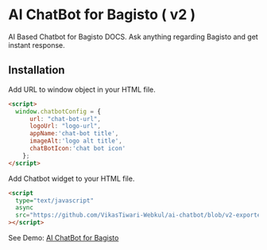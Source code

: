 # AI ChatBot for Bagisto ( v2 )

AI Based Chatbot for Bagisto DOCS. Ask anything regarding Bagisto and get instant response.

## Installation

Add URL to window object in your HTML file.

```html
<script>
  window.chatbotConfig = {
      url: "chat-bot-url",
      logoUrl: "logo-url",
      appName:'chat-bot title',
      imageAlt:'logo alt title',
      chatBotIcon:'chat bot icon'
    };
</script>
```

Add Chatbot widget to your HTML file.

```html
<script
  type="text/javascript"
  async
  src="https://github.com/VikasTiwari-Webkul/ai-chatbot/blob/v2-exported/chatbot.js"
></script>
```

See Demo: [AI ChatBot for Bagisto](https://vikastiwari-webkul.github.io/ai-chatbot/demo.html)
